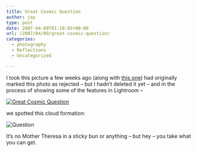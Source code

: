 ```yaml
---
title: Great Cosmic Question
author: jay
type: post
date: 2007-04-09T01:10:03+00:00
url: /2007/04/09/great-cosmic-question/
categories:
  - photography
  - Reflections
  - Uncategorized

---
```

I took this picture a few weeks ago (along with [this one][1]) had originally marked this photo as rejected &#8211; but I hadn’t deleted it yet &#8211; and in the process of showing some of the features in Lightroom &#8211;

[![Great Cosmic Question][2]][3]

we spotted this cloud formation:

![Question][4]

It’s no Mother Theresa in a sticky bun or anything &#8211; but hey &#8211; you take what you can get.

 [1]: /2007/03/26/and-day-turned-to-night/
 [2]: http://farm1.static.flickr.com/179/451543489_ca48752985.jpg
 [3]: http://www.flickr.com/photos/rambleon/451543489/ (Photo Sharing)
 [4]: https://cdn.rambleon.org/migrate/2007/04/question.jpg